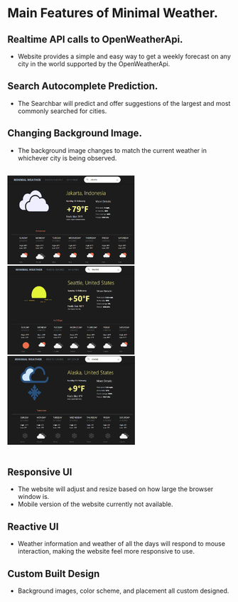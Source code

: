 # Main Features of Minimal Weather.

## Realtime API calls to OpenWeatherApi.
- Website provides a simple and easy way to get a weekly forecast on any city in the world supported by the OpenWeatherApi.

## Search Autocomplete Prediction.
- The Searchbar will predict and offer suggestions of the largest and most commonly searched for cities.

## Changing Background Image.
- The background image changes to match the current weather in whichever city is being observed.
<br> <br/>
<img style="height:200px;" src="./src/assets/ex1.PNG" /> 
<img style="height:200px;" src="./src/assets/ex2.PNG" />
<img style="height:200px;" src="./src/assets/ex3.PNG" />
<br> <br/> 

## Responsive UI
- The website will adjust and resize based on how large the browser window is.
- Mobile version of the website currently not available.
## Reactive UI
- Weather information and weather of all the days will respond to mouse interaction, making the website feel more responsive to use.
## Custom Built Design
- Background images, color scheme, and placement all custom designed.
